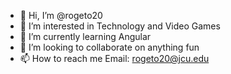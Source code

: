 - 👋 Hi, I’m @rogeto20
- 👀 I’m interested in Technology and Video Games
- 🌱 I’m currently learning Angular
- 💞️ I’m looking to collaborate on anything fun
- 📫 How to reach me Email: rogeto20@jcu.edu
